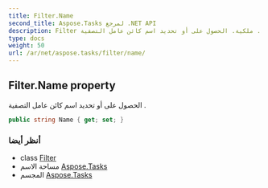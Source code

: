 ```yaml
---
title: Filter.Name
second_title: Aspose.Tasks لمرجع .NET API
description: Filter ملكية. الحصول على أو تحديد اسم كائن عامل التصفية .
type: docs
weight: 50
url: /ar/net/aspose.tasks/filter/name/
---
```

## Filter.Name property

الحصول على أو تحديد اسم كائن عامل التصفية .

```csharp
public string Name { get; set; }
```

### أنظر أيضا

* class [Filter](../)
* مساحة الاسم [Aspose.Tasks](../../filter/)
* المجسم [Aspose.Tasks](../../../)


